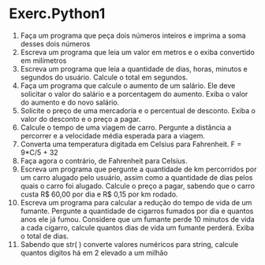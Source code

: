 # Exerc.Python1

1) Faça um programa que peça dois números inteiros e imprima a soma desses dois números
2) Escreva um programa que leia um valor em metros e o exiba convertido em milímetros
3) Escreva um programa que leia a quantidade de dias, horas, minutos e segundos do usuário. Calcule 
o total em segundos.
4) Faça um programa que calcule o aumento de um salário. Ele deve solicitar o valor do salário e a 
porcentagem do aumento. Exiba o valor do aumento e do novo salário.
5) Solicite o preço de uma mercadoria e o percentual de desconto. Exiba o valor do desconto e o 
preço a pagar.
6) Calcule o tempo de uma viagem de carro. Pergunte a distância a percorrer e a velocidade média 
esperada para a viagem. 
7) Converta uma temperatura digitada em Celsius para Fahrenheit. F = 9*C/5 + 32
8) Faça agora o contrário, de Fahrenheit para Celsius.
9) Escreva um programa que pergunte a quantidade de km percorridos por um carro alugado pelo 
usuário, assim como a quantidade de dias pelos quais o carro foi alugado. Calcule o preço a pagar,
sabendo que o carro custa R$ 60,00 por dia e R$ 0,15 por km rodado.
10) Escreva um programa para calcular a redução do tempo de vida de um fumante. Pergunte a 
quantidade de cigarros fumados por dia e quantos anos ele já fumou. Considere que um fumante 
perde 10 minutos de vida a cada cigarro, calcule quantos dias de vida um fumante perderá. Exiba o 
total de dias.
11) Sabendo que str( ) converte valores numéricos para string, calcule quantos dígitos há em 2 elevado 
a um milhão
